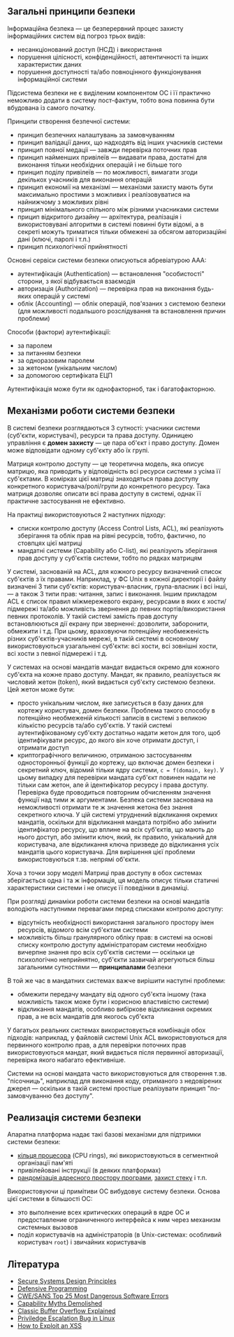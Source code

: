 ## Загальні принципи безпеки

Інформаційна безпека — це безперервний процес захисту інформаційних систем від погроз трьох видів:

- несанкціонований доступ (НСД) і використання
- порушення цілісності, конфіденційності, автентичності та інших характеристик даних
- порушення доступності та/або повноцінного функціонування інформаційної системи

Підсистема безпеки не є виділеним компонентом ОС і її практично неможливо додати в систему пост-фактум, тобто вона повинна бути вбудована із самого початку.

Принципи створення безпечної системи:

- принцип безпечних налаштувань за замовчуванням
- принцип валідації даних, що надходять від інших учасників системи
- принцип повної медаціі — завжди перевірка поточних прав
- принцип найменших привілеїв — видавати права, достатні для виконання тільки необхідних операцій і не більше того
- принцип поділу привілеїв — по можливості, вимагати згоди декількох учасників для виконання операцій
- принцип економії на механізмі — механізми захисту мають бути максимально простими з можливих і реалізовуватися на найнижчому з можливих рівні
- принцип мінімального спільного між різними учасниками системи
- прицип відкритого дизайну — архітектура, реалізація і використовувані алгоритми в системі повинні бути відомі, а в секреті можуть триматися тільки обмежені за обсягом авторизаційні дані (ключі, паролі і т.п.)
- принцип психологічної прийнятності

Основні сервіси системи безпеки описуються абревіатурою AAA:

- аутентифікація (Authentication) — встановлення "особистості" сторони, з якої відбувається взаємодія
- авторизація (Authorization) — перевірка прав на виконання будь-яких операцій у системі
- облік (Accounting) — облік операцій, пов'язаних з системою безпеки (для можливості подальшого розслідування та встановлення причин проблеми)

Способи (фактори) аутентифікації:

- за паролем
- за питанням безпеки
- за одноразовим паролем
- за жетоном (унікальним числом)
- за допомогою сертифіката ЕЦП

Аутентифікація може бути як однофакторноб, так і багатофакторною.


## Механізми роботи системи безпеки

В системі безпеки розглядаються 3 сутності: учасники системи (суб'єкти, користувачі), ресурси та права доступу.
Одиницею управління є **домен захисту** — це пара об'єкт і право доступу. Домен може відповідати одному суб'єкту або їх групі.

Матриця контролю доступу — це теоретична модель, яка описує матрицю, яка приводить у відповідність всі ресурси системи з усіма її суб'єктами. В комірках цієї матриці знаходяться права доступу конкретного користувача/ролі/групи до конкретного ресурсу. Така матриця дозволяє описати всі права доступу в системі, однак її практичне застосування не ефективно.

На практиці використовуються 2 наступних підходу:

- списки контролю доступу (Access Control Lists, ACL), які реалізують зберігання та облік прав на рівні ресурсів, тобто, фактично, по стовпцях цієї матриці
- мандатні системи (Capability або C-list), які реалізують зберігання прав доступу у суб'єктів системи, тобто по рядках матрицям

У системі, заснованій на ACL, для кожного ресурсу визначений список суб'єктів з їх правами. Наприклад, у ФС Unix в кожної директорії і файлу визначені 3 типи суб'єктів: користувач-власник, група-власник і всі інші,— а також 3 типи прав: читання, запис і виконання. Іншим прикладом ACL є список правил міжмережевого екрану, ресурсами в яких є хости/підмережі та/або можливість звернення до певних портів/використання певних протоколів. У такій системі замість прав доступу встановлюються дії екрану при зверненні: дозволити, заборонити, обмежити і т.д. При цьому, враховуючи потенційну необмеженість різних суб'єктів-учасників мережі, в такій системі в основному використовуються узагальнені суб'єкти: всі хости, всі зовнішні хости, всі хости з певної підмережі і т.д.

У системах на основі мандатів мандат видається окремо для кожного суб'єкта на кожне право доступу. Мандат, як правило, реалізується як числовий жетон (token), який видається суб'єкту системою безпеки. Цей жетон може бути:

- просто унікальним числом, яке записується в базу даних для кортежу користувач, домен безпеки. Проблема такого способу в потенційно необмеженій кількості записів в системі з великою кількістю ресурсів та/або суб'єктів. У такій системі аутентифікованому суб'єкту достатньо надати жетон для того, щоб ідентифікувати ресурс, до якого він хоче отримати доступ, і отримати доступ
- криптографічного величиною, отриманою застосуванням односторонньої функції до кортежу, що включає домен безпеки і секретний ключ, відомий тільки ядру системи, `c = f(domain, key)`. У цьому випадку для перевірки мандата суб'єкт повинен надати не тільки сам жетон, але й ідентифікатор ресурсу і права доступу. Перевірка буде проводиться повторним обчисленням значення функції над тими ж аргументами. Безпека системи заснована на неможливості отримати те ж значення жетона без знання секретного ключа. У цій системі утруднений відкликання окремих мандатів, оскільки для відкликання мандата потрібно або змінити ідентифікатор ресурсу, що вплине на всіх суб'єктів, що мають до нього доступ, або змінити ключ, який, як правило, унікальний для користувача, але відкликання ключа призведе до відкликання усіх мандатів цього користувача. Для вирішення цієї проблеми використовуються т.зв. непрямі об'єкти.

Хоча з точки зору моделі Матриці прав доступу в обох системах зберігається одна і та ж інформація, ця модель описує тільки статичні характеристики системи і не описує її поведінки в динаміці.

При розгляді динаміки роботи системи безпеки на основі мандатів володіють наступними перевагами перед списками контролю доступу:

- відсутність необхідності використання загального простору імен ресурсів, відомого всім суб'єктам системи
- можливість більш гранулярного обліку прав: в системі на основі списку контролю доступу адміністраторам системи необхідно вичерпне знання про всіх суб'єктів системи — оскільки це психологічно неприйнятно, суб'єкти зазвичай агрегуються більш загальними сутностями — **принципалами** безпеки

В той же час в мандатних системах важче вирішити наступні проблеми:

- обмежити передачу мандату від одного суб'єкта іншому (така можливість також може бути і корисною властивістю системи)
- відкликання мандатів, особливо вибіркове відкликання окремих прав, а не всіх мандатів для якогось суб'єкта

У багатьох реальних системах використовується комбінація обох підходів: наприклад, у файловій системі Unix ACL використовуються для первинного контролю прав, а для перевірки поточних прав використовуються мандат, який видається після первинної авторизації, перевірка якого набагато ефективніше.

Системи на основі мандата часто використовуються для створення т.зв. "пісочниць", наприклад для виконання коду, отриманого з недовірених джерел — оскільки в такій системі простіше реалізувати принцип "по-замовчуванню без доступу".


## Реализація системи безпеки

Апаратна платформа надає такі базові механізми для підтримки системи безпеки:

- [кільця процесора](http://duartes.org/gustavo/blog/post/cpu-rings-privilege-and-protection) (CPU rings), які використовуються в сегментной організації пам'яті
- привілейовані інструкції (в деяких платформах)
- [рандомізація адресного простору програми](http://en.wikipedia.org/wiki/Address_space_layout_randomization), [захист стеку](http://en.wikipedia.org/wiki/Stack-smashing_protection) і т.п.

Використовуючи ці примітиви ОС вибудовує систему безпеки. Основа цієї системи в більшості ОС:

- это выполнение всех критических операций в ядре ОС и предоставление ограниченного интерфейса к ним через механизм системных вызовов
- поділ користувачів на адміністраторів (в Unix-системах: особливий користувач `root`) і звичайних користувачів


## Література

- [Secure Systems Design Principles](http://wwwusers.di.uniroma1.it/~parisi/Risorse/Principles.pdf)
- [Defensive Programming](http://c.learncodethehardway.org/book/ex27.html)
- [CWE/SANS Top 25 Most Dangerous Software Errors](http://www.redspin.com/blog/2011/06/28/the-cwesans-top-25-most-dangerous-software-errors-announced%E2%80%A6-along-with-a-new-set-of-standards/)
- [Capability Myths Demolished](http://zesty.ca/capmyths/)
- [Classic Buffer Overflow Explained](http://thexploit.com/secdev/a-textbook-buffer-overflow-a-look-at-the-freebsd-telnetd-code/)
- [Priviledge Escalation Bug in Linux](http://timetobleed.com/detailed-explanation-of-a-recent-privilege-escalation-bug-in-linux-cve-2010-3301/)
- [How to Exploit an XSS](http://blog.detectify.com/post/35208929112/how-to-exploit-an-xss)
